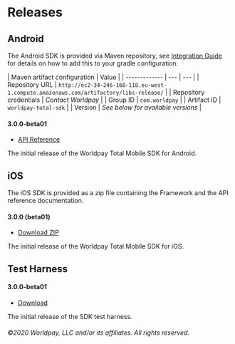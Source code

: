 # Releases

## Android

The Android SDK is provided via Maven repository, see [Integration Guide](../integration-guide/) for details on how to add this to your gradle configuration.

| Maven artifact configuration | Value |
| ------------- | --- | --- |
| Repository URL | `http://ec2-34-246-168-118.eu-west-1.compute.amazonaws.com/artifactory/libs-release/` |
| Repository credentials | *Contact Worldpay* |
| Group ID | `com.worldpay` |
| Artifact ID | `worldpay-total-sdk` |
| Version | *See below for available versions* |

#### 3.0.0-beta01

* [API Reference](android/3.0.0-beta01/docs/)

The initial release of the Worldpay Total Mobile SDK for Android.

## iOS

The iOS SDK is provided as a zip file containing the Framework and the API reference documentation.

#### 3.0.0 (beta01)

* [Download ZIP](LINK_TBC)

The initial release of the Worldpay Total Mobile SDK for iOS.

## Test Harness

#### 3.0.0-beta01

* [Download](LINK_TBC)

The initial release of the SDK test harness.

###### ©2020 Worldpay, LLC and/or its affiliates. All rights reserved.